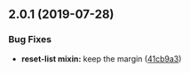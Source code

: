 <a name="2.0.1"></a>
## 2.0.1 (2019-07-28)


### Bug Fixes

* **reset-list mixin:** keep the margin ([41cb9a3](https://github.com/wocss/wocss/commit/41cb9a3))



